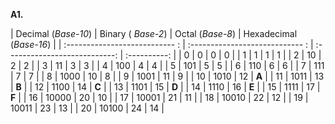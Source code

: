 **A1.** 

| Decimal (_Base-10_) | Binary ( _Base-2_)   | Octal (_Base-8_) | Hexadecimal (_Base-16_) |
| :--------------------------- : | :---------------------------- : | :---------------------------: | :----------: |
|	0  	| 	0	 |	 0	 |	 0	|
|	1	|	1	|	1	|	1	|
|	2 	|	10	|	2	|	2	|
|	3 	|	11	|	3	|	3	|
|	4	|	100	|	4	|	4	|
|	5	|	101	|	5	|	5	|
|	6	|	110	|	6	|	6	|
|	7	|	111	|	7	|	7	|
|	8	|	1000	|	10	|	8	|
|	9	|	1001	|	11	|	9	|
|	10	|	1010	|	12	|	 **A**	|
|	11	|	1011	|	13	|	 **B**	|
|	12	|	1100	|	14	| 	**C**	|
|	13	|	1101	|	15	|	 **D**	|
|	14	|	1110	|	16	|	**E**	|
|	15	|	1111	|	17	|	**F**	|
|	16	|	10000	|	20	|	10	|
|	17	|	10001	|	21	|	11	|
|	18	|	10010	|	22	|	12	|
|	19	|	10011	|	23	|	13	|
|	20	|	10100	|	24	|	14	|
	

